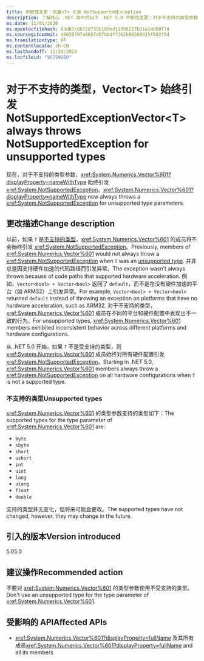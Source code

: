 ```yaml
---
title: 中断性变更：向量<T> 引发 NotSupportedException
description: 了解核心 .NET 库中的以下 .NET 5.0 中断性变更：对于不支持的类型参数，Vector<T> 始终引发异常。
ms.date: 11/01/2020
ms.openlocfilehash: 63db7c6b720735b180ed11098227b31a14008f74
ms.sourcegitcommit: d8020797a6657d0fbbdff362b80300815f682f94
ms.translationtype: HT
ms.contentlocale: zh-CN
ms.lasthandoff: 11/24/2020
ms.locfileid: "95759160"
---
```

# <a name="vectort-always-throws-notsupportedexception-for-unsupported-types"></a><span data-ttu-id="99326-103">对于不支持的类型，Vector\<T> 始终引发 NotSupportedException</span><span class="sxs-lookup"><span data-stu-id="99326-103">Vector\<T> always throws NotSupportedException for unsupported types</span></span>

<span data-ttu-id="99326-104">现在，对于不支持的类型参数，<xref:System.Numerics.Vector%601?displayProperty=nameWithType> 始终引发 <xref:System.NotSupportedException>。</span><span class="sxs-lookup"><span data-stu-id="99326-104"><xref:System.Numerics.Vector%601?displayProperty=nameWithType> now always throws a <xref:System.NotSupportedException> for unsupported type parameters.</span></span>

## <a name="change-description"></a><span data-ttu-id="99326-105">更改描述</span><span class="sxs-lookup"><span data-stu-id="99326-105">Change description</span></span>

<span data-ttu-id="99326-106">以前，如果 `T` 是[不支持的类型](#unsupported-types)，<xref:System.Numerics.Vector%601> 的成员将不会始终引发 <xref:System.NotSupportedException>。</span><span class="sxs-lookup"><span data-stu-id="99326-106">Previously, members of <xref:System.Numerics.Vector%601> would not always throw a <xref:System.NotSupportedException> when `T` was an [unsupported type](#unsupported-types).</span></span> <span data-ttu-id="99326-107">并非总是因支持硬件加速的代码路径而引发异常。</span><span class="sxs-lookup"><span data-stu-id="99326-107">The exception wasn't always thrown because of code paths that supported hardware acceleration.</span></span> <span data-ttu-id="99326-108">例如，`Vector<bool> + Vector<bool>` 返回了 `default`，而不是在没有硬件加速的平台（如 ARM32）上引发异常。</span><span class="sxs-lookup"><span data-stu-id="99326-108">For example, `Vector<bool> + Vector<bool>` returned `default` instead of throwing an exception on platforms that have no hardware acceleration, such as ARM32.</span></span> <span data-ttu-id="99326-109">对于不支持的类型，<xref:System.Numerics.Vector%601> 成员在不同的平台和硬件配置中表现出不一致的行为。</span><span class="sxs-lookup"><span data-stu-id="99326-109">For unsupported types, <xref:System.Numerics.Vector%601> members exhibited inconsistent behavior across different platforms and hardware configurations.</span></span>

<span data-ttu-id="99326-110">从 .NET 5.0 开始，如果 `T` 不是受支持的类型，则 <xref:System.Numerics.Vector%601> 成员始终对所有硬件配置引发 <xref:System.NotSupportedException>。</span><span class="sxs-lookup"><span data-stu-id="99326-110">Starting in .NET 5.0, <xref:System.Numerics.Vector%601> members always throw a <xref:System.NotSupportedException> on all hardware configurations when `T` is not a supported type.</span></span>

### <a name="unsupported-types"></a><span data-ttu-id="99326-111">不支持的类型</span><span class="sxs-lookup"><span data-stu-id="99326-111">Unsupported types</span></span>

<span data-ttu-id="99326-112"><xref:System.Numerics.Vector%601> 的类型参数支持的类型如下：</span><span class="sxs-lookup"><span data-stu-id="99326-112">The supported types for the type parameter of <xref:System.Numerics.Vector%601> are:</span></span>

- `byte`
- `sbyte`
- `short`
- `ushort`
- `int`
- `uint`
- `long`
- `ulong`
- `float`
- `double`

<span data-ttu-id="99326-113">支持的类型并无变化，但将来可能会更改。</span><span class="sxs-lookup"><span data-stu-id="99326-113">The supported types have not changed, however, they may change in the future.</span></span>

## <a name="version-introduced"></a><span data-ttu-id="99326-114">引入的版本</span><span class="sxs-lookup"><span data-stu-id="99326-114">Version introduced</span></span>

<span data-ttu-id="99326-115">5.0</span><span class="sxs-lookup"><span data-stu-id="99326-115">5.0</span></span>

## <a name="recommended-action"></a><span data-ttu-id="99326-116">建议操作</span><span class="sxs-lookup"><span data-stu-id="99326-116">Recommended action</span></span>

<span data-ttu-id="99326-117">不要对 <xref:System.Numerics.Vector%601> 的类型参数使用不受支持的类型。</span><span class="sxs-lookup"><span data-stu-id="99326-117">Don't use an unsupported type for the type parameter of <xref:System.Numerics.Vector%601>.</span></span>

## <a name="affected-apis"></a><span data-ttu-id="99326-118">受影响的 API</span><span class="sxs-lookup"><span data-stu-id="99326-118">Affected APIs</span></span>

- <span data-ttu-id="99326-119"><xref:System.Numerics.Vector%601?displayProperty=fullName> 及其所有成员</span><span class="sxs-lookup"><span data-stu-id="99326-119"><xref:System.Numerics.Vector%601?displayProperty=fullName> and all its members</span></span>

<!--

#### Category

Core .NET libraries

### Affected APIs

- ``T:System.Numerics.Vector`1``

-->

